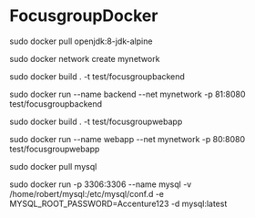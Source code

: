 # FocusgroupDocker

sudo docker pull openjdk:8-jdk-alpine

sudo docker network create mynetwork

sudo docker build . -t test/focusgroupbackend

sudo docker run  --name backend --net mynetwork -p 81:8080 test/focusgroupbackend

sudo docker build . -t test/focusgroupwebapp

sudo docker run --name webapp --net mynetwork -p 80:8080 test/focusgroupwebapp

sudo docker pull mysql

sudo docker run -p 3306:3306 --name mysql -v /home/robert/mysql:/etc/mysql/conf.d -e MYSQL_ROOT_PASSWORD=Accenture123 -d mysql:latest 

